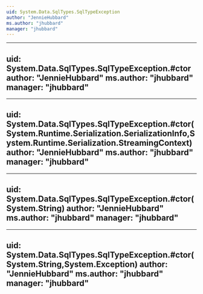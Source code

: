 ```yaml
---
uid: System.Data.SqlTypes.SqlTypeException
author: "JennieHubbard"
ms.author: "jhubbard"
manager: "jhubbard"
---
```


---
uid: System.Data.SqlTypes.SqlTypeException.#ctor
author: "JennieHubbard"
ms.author: "jhubbard"
manager: "jhubbard"
---

---
uid: System.Data.SqlTypes.SqlTypeException.#ctor(System.Runtime.Serialization.SerializationInfo,System.Runtime.Serialization.StreamingContext)
author: "JennieHubbard"
ms.author: "jhubbard"
manager: "jhubbard"
---

---
uid: System.Data.SqlTypes.SqlTypeException.#ctor(System.String)
author: "JennieHubbard"
ms.author: "jhubbard"
manager: "jhubbard"
---

---
uid: System.Data.SqlTypes.SqlTypeException.#ctor(System.String,System.Exception)
author: "JennieHubbard"
ms.author: "jhubbard"
manager: "jhubbard"
---
